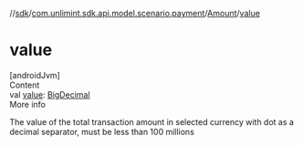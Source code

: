 //[sdk](../../../index.md)/[com.unlimint.sdk.api.model.scenario.payment](../index.md)/[Amount](index.md)/[value](value.md)



# value  
[androidJvm]  
Content  
val [value](value.md): [BigDecimal](https://developer.android.com/reference/kotlin/java/math/BigDecimal.html)  
More info  


The value of the total transaction amount in selected currency with dot as a decimal separator, must be less than 100 millions

  



